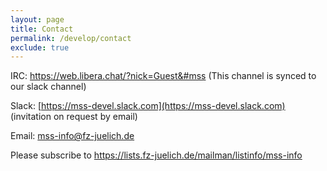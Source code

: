 ```yaml
---
layout: page
title: Contact
permalink: /develop/contact
exclude: true
---
```


IRC: <https://web.libera.chat/?nick=Guest&#mss> (This channel is synced to our slack channel)

Slack: [https://mss-devel.slack.com](https://mss-devel.slack.com) (invitation on request by email)

Email: <mss-info@fz-juelich.de>

Please subscribe to <https://lists.fz-juelich.de/mailman/listinfo/mss-info>

